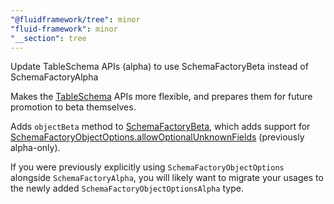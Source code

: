 ```yaml
---
"@fluidframework/tree": minor
"fluid-framework": minor
"__section": tree
---
```

Update TableSchema APIs (alpha) to use SchemaFactoryBeta instead of SchemaFactoryAlpha

Makes the [TableSchema](https://fluidframework.com/docs/api/fluid-framework/tableschema-namespace) APIs more flexible, and prepares them for future promotion to beta themselves.

Adds `objectBeta` method to [SchemaFactoryBeta](https://fluidframework.com/docs/api/fluid-framework/schemafactorybeta-class), which adds support for [SchemaFactoryObjectOptions.allowOptionalUnknownFields](https://fluidframework.com/docs/api/fluid-framework/schemafactoryobjectoptions-interface#allowunknownoptionalfields-propertysignature) (previously alpha-only).

If you were previously explicitly using `SchemaFactoryObjectOptions` alongside `SchemaFactoryAlpha`, you will likely want to migrate your usages to the newly added `SchemaFactoryObjectOptionsAlpha` type.

